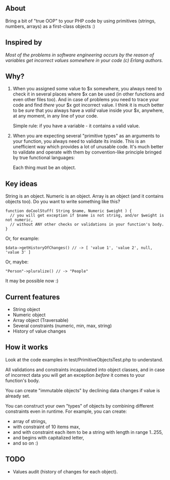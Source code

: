 About
-----

Bring a bit of "true OOP" to your PHP code by using primitives (strings, numbers, arrays) as a first-class objects :)

Inspired by
-----------

*Most of the problems in software engineering occurs by the reason of variables get incorrect values somewhere in your code (c) Erlang authors.*

Why?
----

1. When you assigned some value to $x somewhere, you always need to check it in several places where $x can be used (in other functions and even other files too).
And in case of problems you need to trace your code and find *there* your $x got incorrect value.
I think it is much better to be *sure* that you always have a *valid* value inside your $x, anywhere, at any moment, in any line of your code.

    Simple rule: if you have a variable - it contains a valid value.

2. When you are expecting several "primitive types" as an arguments to your function, you always need to validate its inside.
This is an unefficient way which provides a lot of unusable code.
It's much better to validate and operate with them by convention-like principle bringed by true functional languages:

    Each thing must be an object.

Key ideas
---------

String is an object. Numeric is an object. Array is an object (and it contains objects too). Do you want to write something like this?

    function doCoolStuff( String $name, Numeric $weight ) {
      // you will get exception if $name is not string, and/or $weight is not numeric,
      // without ANY other checks or validations in your function's body.
    }

Or, for example:

    $data->getHistoryOfChanges() // -> [ 'value 1', 'value 2', null, 'value 3' ] 

Or, maybe:

    "Person"->pluralize() // -> "People"

It may be possible now :)

Current features
----------------

* String object
* Numeric object
* Array object (Traversable)
* Several constraints (numeric, min, max, string)
* History of value changes

How it works
------------

Look at the code examples in test/PrimitiveObjectsTest.php to understand.

All validations and constraints incapsulated into object classes, and in case of incorrect data you will get an exception *before* it comes to your function's body.

You can create "immutable objects" by declining data changes if value is already set.

You can construct your own "types" of objects by combining different constraints even in runtime. For example, you can create:

* array of strings,
* with constraint of 10 items max,
* and with constraint each item to be a string with length in range 1..255,
* and begins with capitalized letter,
* and so on :)

TODO
----

* Values audit (history of changes for each object).


